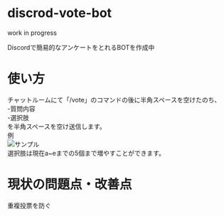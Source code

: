 # discrod-vote-bot
work in progress  

Discordで簡易的なアンケートをとれるBOTを作成中  
# 使い方  
チャットルームにて「/vote」のコマンドの後に半角スペースを空けたのち、  
-質問内容  
-選択肢  
を半角スペースを空け送信します。  
例  
![サンプル](https://user-images.githubusercontent.com/42764831/55631152-561db380-57f2-11e9-931a-8ad7b23811ca.PNG)  
選択肢は現在a~eまでの5個まで増やすことができます。  
# 現状の問題点・改善点  
重複投票を防ぐ  
